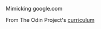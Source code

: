 Mimicking google.com

From The Odin Project's [curriculum](http://www.theodinproject.com/courses/web-development-101/lessons/html-css)

